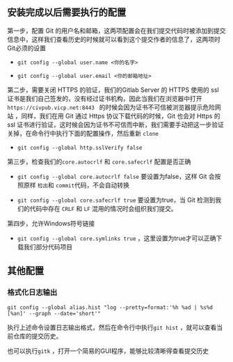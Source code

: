 ## 安装完成以后需要执行的配置

第一步，配置 Git 的用户名和邮箱，这两项配置会在我们提交代码时被添加到提交信息中，这样我们查看历史的时候就可以看到这个提交作者的信息了，这两项时Git必须的设置

- `git config --global user.name <你的名字>`

- `git config --global user.email <你的邮箱地址>`

  

第二步，需要关闭 HTTPS 的验证，我们的Gitlab Server 的 HTTPS 使用的 ssl 证书是我们自己签发的，没有经过证书机构，因此当我们在浏览器中打开 `https://civpub.vicp.net:8443 ` 的时候会因为证书不可信被浏览器提示危险网站 ，同样，我们在用 Git 通过 Https 协议下载代码的时候，Git 也会对 Https 的 ssl 证书进行验证，这时候会因为证书不可信而中断，我们需要手动把这一步验证关掉，在命令行中执行下面的配置操作，然后重新 `clone` 

- `git config --global http.sslVerify false` 

  

第三步，检查我们的`core.autocrlf` 和 `core.safecrlf` 配置是否正确

- `git config --global core.autocrlf false` 要设置为false，这样 Git 会按照原样 `检出`和 `commit`代码，不会自动转换

- `git config --global core.safecrlf true` 要设置为true，当 Git 检测到我们的代码中存在 `CRLF`  和 `LF` 混用的情况时会组织我们提交。

  

第四步，允许Windows符号链接

- `git config --global core.symlinks true` ，这里设置为true才可以正确下载我们部分代码项目



## 其他配置

### 格式化日志输出

`git config --global alias.hist "log --pretty=format:'%h %ad | %s%d [%an]' --graph --date='short'"`

执行上述命令设置日志输出格式，然后在命令行中执行`git hist` ，就可以查看当前仓库的提交历史。

也可以执行`gitk` ，打开一个简易的GUI程序，能够比较清晰得查看提交历史
